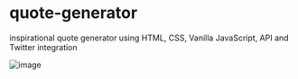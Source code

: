 # quote-generator
inspirational quote generator using HTML, CSS, Vanilla JavaScript, API and Twitter integration 


![image](https://user-images.githubusercontent.com/74523461/116616324-9769ea00-a90a-11eb-9dcd-7e2578e895cf.png)

